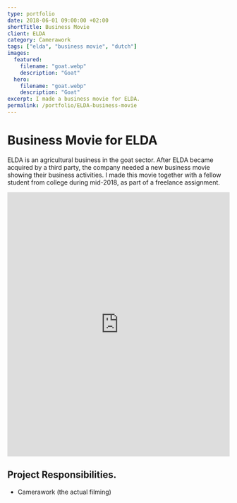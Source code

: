 ```yaml
---
type: portfolio
date: 2018-06-01 09:00:00 +02:00
shortTitle: Business Movie
client: ELDA
category: Camerawork
tags: ["elda", "business movie", "dutch"]
images:
  featured:
    filename: "goat.webp"
    description: "Goat"
  hero:
    filename: "goat.webp"
    description: "Goat"
excerpt: I made a business movie for ELDA.
permalink: /portfolio/ELDA-business-movie
---
```


# Business Movie for ELDA

ELDA is an agricultural business in the goat sector. After ELDA became acquired by a third party, the company needed a new business movie showing their business activities. I made this movie together with a fellow student from college during mid-2018, as part of a freelance assignment.

<iframe src="https://player.vimeo.com/video/301791287" width="100%" height="600" frameborder="0" webkitallowfullscreen mozallowfullscreen allowfullscreen></iframe>

## Project Responsibilities.

- Camerawork (the actual filming)
